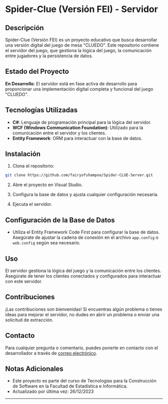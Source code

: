# Spider-Clue (Versión FEI) - Servidor

## Descripción

Spider-Clue (Versión FEI) es un proyecto educativo que busca desarrollar una versión digital del juego de mesa "CLUEDO". Este repositorio contiene el servidor del juego, que gestiona la lógica del juego, la comunicación entre jugadores y la persistencia de datos.

## Estado del Proyecto

**En Desarrollo**: El servidor está en fase activa de desarrollo para proporcionar una implementación digital completa y funcional del juego "CLUEDO".

## Tecnologías Utilizadas

- **C#**: Lenguaje de programación principal para la lógica del servidor.
- **WCF (Windows Communication Foundation)**: Utilizado para la comunicación entre el servidor y los clientes.
- **Entity Framework**: ORM para interactuar con la base de datos.

## Instalación

1. Clona el repositorio:

```bash
git clone https://github.com/fairyofshampoo/Spider-CLUE-Server.git
```

2. Abre el proyecto en Visual Studio.

3. Configura la base de datos y ajusta cualquier configuración necesaria.

4. Ejecuta el servidor.

## Configuración de la Base de Datos

- Utiliza el Entity Framework Code First para configurar la base de datos. Asegúrate de ajustar la cadena de conexión en el archivo `app.config` o `web.config` según sea necesario.

## Uso

El servidor gestiona la lógica del juego y la comunicación entre los clientes. Asegúrate de tener los clientes conectados y configurados para interactuar con este servidor.

## Contribuciones

¡Las contribuciones son bienvenidas! Si encuentras algún problema o tienes ideas para mejorar el servidor, no dudes en abrir un problema o enviar una solicitud de extracción.

## Contacto

Para cualquier pregunta o comentario, puedes ponerte en contacto con el desarrollador a través de [correo electrónico](mailto:lalocel09@gmail.com).

## Notas Adicionales

- Este proyecto es parte del curso de Tecnologías para la Construcción de Software en la Facultad de Estadística e Informática.
- Actualizado por última vez: 26/12/2023

---